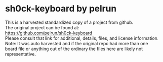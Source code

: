 
# sh0ck-keyboard by pelrun  
This is a harvested standardized copy of a project from github.  
The original project can be found at:  
https://github.com/pelrun/sh0ck-keyboard  
Please consult that link for additional, details, files, and license information.  
Note: It was auto harvested and if the original repo had more than one board file or anything out of the ordinary the files here are likely not representative.  
    